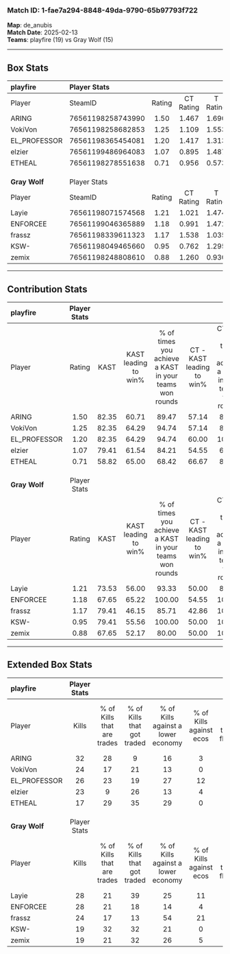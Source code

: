 ### Match ID: 1-fae7a294-8848-49da-9790-65b97793f722  
**Map**: de_anubis  
**Match Date**: 2025-02-13  
**Teams**: playfire (19) vs Gray Wolf (15)  

---  

## Box Stats  

| **playfire**  | Player Stats      |        |           |          |       |      |       |         |        |      |     |
| :- | :- | :-: | :-: | :-: | :-: | :-: | :-: | :-: | :-: | :-: | :-: |
| Player        | SteamID           | Rating | CT Rating | T Rating | KAST  | ADR  | Kills | Assists | Deaths | K/D  | HS% |
| ARING         | 76561198258743990 |  1.50  |   1.467   |  1.690   | 82.35 | 97.7 |  32   |   15    |   21   | 1.52 | 18  |
| VokiVon       | 76561198258682853 |  1.25  |   1.109   |  1.553   | 82.35 | 85.3 |  24   |   13    |   21   | 1.14 | 50  |
| EL_PROFESSOR  | 76561198365454081 |  1.20  |   1.417   |  1.313   | 82.35 | 71.4 |  26   |   12    |   25   | 1.04 | 26  |
| elzier        | 76561199486964083 |  1.07  |   0.895   |  1.487   | 79.41 | 81.8 |  23   |    7    |   28   | 0.82 | 39  |
| ETHEAL        | 76561198278551638 |  0.71  |   0.956   |  0.573   | 58.82 | 56.2 |  17   |    6    |   26   | 0.65 | 47  |
|               |                   |        |           |          |       |      |       |         |        |      |     |
|               |                   |        |           |          |       |      |       |         |        |      |     |
|               |                   |        |           |          |       |      |       |         |        |      |     |
| **Gray Wolf** | Player Stats      |        |           |          |       |      |       |         |        |      |     |
| Player        | SteamID           | Rating | CT Rating | T Rating | KAST  | ADR  | Kills | Assists | Deaths | K/D  | HS% |
| Layie         | 76561198071574568 |  1.21  |   1.021   |  1.474   | 73.53 | 86.5 |  28   |   10    |   26   | 1.08 | 42  |
| ENFORCEE      | 76561199046365889 |  1.18  |   0.991   |  1.472   | 67.65 | 90.7 |  28   |   10    |   26   | 1.08 | 78  |
| frassz        | 76561198339611323 |  1.17  |   1.538   |  1.035   | 79.41 | 71.9 |  24   |    6    |   21   | 1.14 | 29  |
| KSW-          | 76561198049465660 |  0.95  |   0.762   |  1.295   | 79.41 | 60.6 |  19   |    8    |   25   | 0.76 | 57  |
| zemix         | 76561198248808610 |  0.88  |   1.260   |  0.930   | 67.65 | 74.4 |  19   |    8    |   27   | 0.70 | 57  |
---  

## Contribution Stats  

| **playfire**  | Player Stats |       |                      |                                                        |                           |                                                             |                          |                                                            |
| :- | :-: | :-: | :-: | :-: | :-: | :-: | :-: | :-: |
| Player        |    Rating    | KAST  | KAST leading to win% | % of times you achieve a KAST in your teams won rounds | CT - KAST leading to win% | CT - % of times you achieve a KAST in your teams won rounds | T - KAST leading to win% | T - % of times you achieve a KAST in your teams won rounds |
| ARING         |     1.50     | 82.35 |        60.71         |                         89.47                          |           57.14           |                            88.89                            |          64.29           |                           90.00                            |
| VokiVon       |     1.25     | 82.35 |        64.29         |                         94.74                          |           57.14           |                            88.89                            |          71.43           |                           100.00                           |
| EL_PROFESSOR  |     1.20     | 82.35 |        64.29         |                         94.74                          |           60.00           |                           100.00                            |          69.23           |                           90.00                            |
| elzier        |     1.07     | 79.41 |        61.54         |                         84.21                          |           54.55           |                            66.67                            |          66.67           |                           100.00                           |
| ETHEAL        |     0.71     | 58.82 |        65.00         |                         68.42                          |           66.67           |                            88.89                            |          62.50           |                           50.00                            |
|               |              |       |                      |                                                        |                           |                                                             |                          |                                                            |
|               |              |       |                      |                                                        |                           |                                                             |                          |                                                            |
|               |              |       |                      |                                                        |                           |                                                             |                          |                                                            |
| **Gray Wolf** | Player Stats |       |                      |                                                        |                           |                                                             |                          |                                                            |
| Player        |    Rating    | KAST  | KAST leading to win% | % of times you achieve a KAST in your teams won rounds | CT - KAST leading to win% | CT - % of times you achieve a KAST in your teams won rounds | T - KAST leading to win% | T - % of times you achieve a KAST in your teams won rounds |
| Layie         |     1.21     | 73.53 |        56.00         |                         93.33                          |           50.00           |                            83.33                            |          60.00           |                           100.00                           |
| ENFORCEE      |     1.18     | 67.65 |        65.22         |                         100.00                         |           54.55           |                           100.00                            |          75.00           |                           100.00                           |
| frassz        |     1.17     | 79.41 |        46.15         |                         85.71                          |           42.86           |                           100.00                            |          50.00           |                           75.00                            |
| KSW-          |     0.95     | 79.41 |        55.56         |                         100.00                         |           50.00           |                           100.00                            |          60.00           |                           100.00                           |
| zemix         |     0.88     | 67.65 |        52.17         |                         80.00                          |           50.00           |                           100.00                            |          54.55           |                           66.67                            |
---  

## Extended Box Stats  

| **playfire**  | Player Stats |                            |                            |                                    |                         |                              |                                 |        |                             |                                     |                          |                               |                            |
| :- | :-: | :-: | :-: | :-: | :-: | :-: | :-: | :-: | :-: | :-: | :-: | :-: | :-: |
| Player        |    Kills     | % of Kills that are trades | % of Kills that got traded | % of Kills against a lower economy | % of Kills against ecos | % of Kills that are flawless | % of Kills that are close duels | Deaths | % of Deaths that get traded | % of Deaths against a lower economy | % of Deaths against ecos | % of Deaths that are flawless | % of Deaths that are close |
| ARING         |      32      |             28             |             9              |                 16                 |            3            |              81              |                3                |   21   |             10              |                 19                  |            0             |              71               |             5              |
| VokiVon       |      24      |             17             |             21             |                 13                 |            0            |              58              |                4                |   21   |             19              |                 10                  |            0             |              57               |             14             |
| EL_PROFESSOR  |      26      |             23             |             19             |                 27                 |           12            |              46              |                8                |   25   |             44              |                 16                  |            0             |              56               |             4              |
| elzier        |      23      |             9              |             26             |                 13                 |            4            |              57              |                4                |   28   |             36              |                 14                  |            0             |              61               |             18             |
| ETHEAL        |      17      |             29             |             35             |                 29                 |            0            |              35              |                6                |   26   |             15              |                  8                  |            0             |              73               |             8              |
|               |              |                            |                            |                                    |                         |                              |                                 |        |                             |                                     |                          |                               |                            |
|               |              |                            |                            |                                    |                         |                              |                                 |        |                             |                                     |                          |                               |                            |
|               |              |                            |                            |                                    |                         |                              |                                 |        |                             |                                     |                          |                               |                            |
| **Gray Wolf** | Player Stats |                            |                            |                                    |                         |                              |                                 |        |                             |                                     |                          |                               |                            |
| Player        |    Kills     | % of Kills that are trades | % of Kills that got traded | % of Kills against a lower economy | % of Kills against ecos | % of Kills that are flawless | % of Kills that are close duels | Deaths | % of Deaths that get traded | % of Deaths against a lower economy | % of Deaths against ecos | % of Deaths that are flawless | % of Deaths that are close |
| Layie         |      28      |             21             |             39             |                 25                 |           11            |              46              |               11                |   26   |             12              |                 23                  |            8             |              50               |             4              |
| ENFORCEE      |      28      |             21             |             18             |                 14                 |            4            |              61              |                7                |   26   |             15              |                 19                  |            0             |              65               |             12             |
| frassz        |      24      |             17             |             13             |                 54                 |           21            |              67              |                8                |   21   |             29              |                 19                  |            0             |              67               |             0              |
| KSW-          |      19      |             32             |             32             |                 21                 |            0            |              68              |               16                |   25   |             24              |                 16                  |            0             |              48               |             4              |
| zemix         |      19      |             21             |             32             |                 26                 |            5            |              79              |               11                |   27   |             22              |                 22                  |            4             |              56               |             4              |

